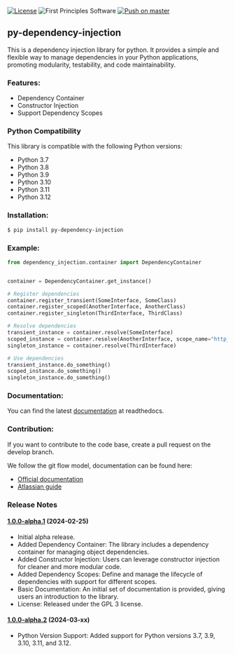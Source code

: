 [![License](https://img.shields.io/badge/License-GPLv3-blue.svg)](https://www.gnu.org/licenses/gpl-3.0.html)
![First Principles Software](https://img.shields.io/badge/Powered_by-First_Principles_Software-blue)
[![Push on master](https://github.com/runemalm/py-dependency-injection/actions/workflows/master.yml/badge.svg?branch=master)](https://github.com/runemalm/py-dependency-injection/actions/workflows/master.yml)

## py-dependency-injection

This is a dependency injection library for python. It provides a simple and flexible way to manage dependencies in your Python applications, promoting modularity, testability, and code maintainability.

### Features:

- Dependency Container
- Constructor Injection
- Support Dependency Scopes

### Python Compatibility

This library is compatible with the following Python versions:

- Python 3.7
- Python 3.8
- Python 3.9
- Python 3.10
- Python 3.11
- Python 3.12
  
### Installation:
  
```bash
$ pip install py-dependency-injection
```
  
### Example:

```python
from dependency_injection.container import DependencyContainer


container = DependencyContainer.get_instance()

# Register dependencies
container.register_transient(SomeInterface, SomeClass)
container.register_scoped(AnotherInterface, AnotherClass)
container.register_singleton(ThirdInterface, ThirdClass)

# Resolve dependencies
transient_instance = container.resolve(SomeInterface)
scoped_instance = container.resolve(AnotherInterface, scope_name="http_request_scope_123")
singleton_instance = container.resolve(ThirdInterface)

# Use dependencies
transient_instance.do_something()
scoped_instance.do_something()
singleton_instance.do_something()

```

### Documentation:
  
You can find the latest [documentation](https://py-dependency-injection.readthedocs.io/en/latest/) at readthedocs.

### Contribution:
  
If you want to contribute to the code base, create a pull request on the develop branch.

We follow the git flow model, documentation can be found here:
- [Official documentation](https://nvie.com/posts/a-successful-git-branching-model/)
- [Atlassian guide](https://www.atlassian.com/git/tutorials/comparing-workflows/gitflow-workflow)
  
### Release Notes

#### [1.0.0-alpha.1](https://github.com/runemalm/py-dependency-injection/releases/tag/v1.0.0-alpha.1) (2024-02-25)

- Initial alpha release.
- Added Dependency Container: The library includes a dependency container for managing object dependencies.
- Added Constructor Injection: Users can leverage constructor injection for cleaner and more modular code.
- Added Dependency Scopes: Define and manage the lifecycle of dependencies with support for different scopes.
- Basic Documentation: An initial set of documentation is provided, giving users an introduction to the library.
- License: Released under the GPL 3 license.

#### [1.0.0-alpha.2](https://github.com/runemalm/py-dependency-injection/releases/tag/v1.0.0-alpha.2) (2024-03-xx)

- Python Version Support: Added support for Python versions 3.7, 3.9, 3.10, 3.11, and 3.12.
